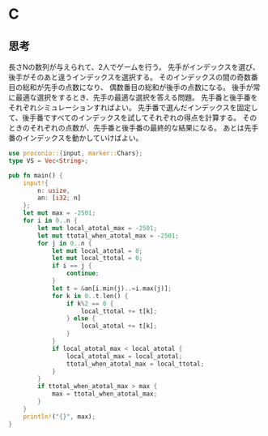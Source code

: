 # C
## 思考
長さNの数列が与えられて、2人でゲームを行う。
先手がインデックスを選び、後手がそのあと違うインデックスを選択する。
そのインデックスの間の奇数番目の総和が先手の点数になり、
偶数番目の総和が後手の点数になる。
後手が常に最適な選択をするとき、先手の最適な選択を答える問題。
先手番と後手番をそれぞれシミュレーションすればよい。
先手番で選んだインデックスを固定して、後手番ですべてのインデックスを試してそれぞれの得点を計算する。
そのときのそれぞれの点数が、先手番と後手番の最終的な結果になる。
あとは先手番のインデックスを動かしていけばよい。
```rust
use proconio::{input, marker::Chars};
type VS = Vec<String>;

pub fn main() {
    input!{
        n: usize,
        an: [i32; n]
    };
    let mut max = -2501;
    for i in 0..n {
        let mut local_atotal_max = -2501;
        let mut ttotal_when_atotal_max = -2501;
        for j in 0..n {
            let mut local_atotal = 0;
            let mut local_ttotal = 0;
            if i == j {
                continue;
            }
            let t = &an[i.min(j)..=i.max(j)];
            for k in 0..t.len() {
                if k%2 == 0 {
                    local_ttotal += t[k];
                } else {
                    local_atotal += t[k];
                }
            }
            if local_atotal_max < local_atotal {
                local_atotal_max = local_atotal;
                ttotal_when_atotal_max = local_ttotal;
            }
        }
        if ttotal_when_atotal_max > max {
            max = ttotal_when_atotal_max;
        }
    }
    println!("{}", max);
}
```